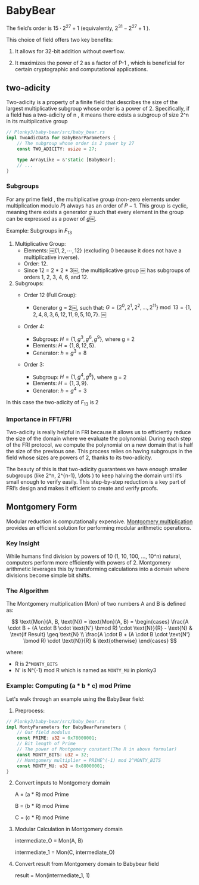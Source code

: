 # BabyBear

The field’s order is  $15 \cdot 2^{27} + 1$ (equivalently,  $2^{31} - 2^{27} + 1$ ).

This choice of field offers two key benefits:

1.	It allows for 32-bit addition without overflow.

2.	It maximizes the power of 2 as a factor of  P-1 , which is beneficial for certain cryptographic and computational applications.

## two-adicity

Two-adicity is a property of a finite field that describes the size of the largest multiplicative subgroup whose order is a power of 2. Specifically, if a field has a two-adicity of  n , it means there exists a subgroup of size  2^n  in its multiplicative group

```rust
// Plonky3/baby-bear/src/baby_bear.rs
impl TwoAdicData for BabyBearParameters {
    // The subgroup whose order is 2 power by 27
    const TWO_ADICITY: usize = 27;

    type ArrayLike = &'static [BabyBear];
    // ...
}
```

### Subgroups

For any prime field , the multiplicative group (non-zero elements under multiplication modulo $P$) always has an order of $P - 1$. This group is cyclic, meaning there exists a generator $g$ such that every element in the group can be expressed as a power of $g$￼.

Example: Subgroups in $F_{13}$

1.	Multiplicative Group:
    - Elements: ￼$\{1, 2, \cdots, 12\}$ (excluding 0 because it does not have a multiplicative inverse).
	- Order: 12.
	- Since 12 = 2 * 2 * 3￼, the multiplicative group ￼ has subgroups of orders 1, 2, 3, 4, 6, and 12.
2.	Subgroups:
	- Order 12 (Full Group):
    	- Generator g = 2￼, such that: $G=\{2^0,2^1,2^2,...,2^{11}\}\bmod13=\{1,2,4,8,3,6,12,11,9,5,10,7\}.$
￼
	- Order 4:
    	- Subgroup: $H=\{1,g^3,g^6,g^9\},$ where g = 2
    	- Elements: $H=\{1,8,12,5\}.$
    	- Generator: $h = g^3 = 8$

  	- Order 3:
    	- Subgroup: $H=\{1,g^4,g^8\},$ where g = 2
    	- Elements: $H=\{1, 3, 9\}.$
    	- Generator: $h = g^4 = 3$

In this case the two-adicity of $F_{13}$ is 2

### Importance in FFT/FRI

Two-adicity is really helpful in FRI because it allows us to efficiently reduce the size of the domain where we evaluate the polynomial. During each step of the FRI protocol, we compute the polynomial on a new domain that is half the size of the previous one. This process relies on having subgroups in the field whose sizes are powers of 2, thanks to its two-adicity.

The beauty of this is that two-adicity guarantees we have enough smaller subgroups (like  2^n, 2^{n-1}, \dots ) to keep halving the domain until it’s small enough to verify easily. This step-by-step reduction is a key part of FRI’s design and makes it efficient to create and verify proofs.

## Montgomery Form

Modular reduction is computationally expensive. [Montgomery multiplication](https://en.wikipedia.org/wiki/Montgomery_modular_multiplication) provides an efficient solution for performing modular arithmetic operations.

### Key Insight
While humans find division by powers of 10 (1, 10, 100, ..., 10^n) natural, computers perform more efficiently with powers of 2. Montgomery arithmetic leverages this by transforming calculations into a domain where divisions become simple bit shifts.

### The Algorithm
The Montgomery multiplication (Mon) of two numbers A and B is defined as:

$$
\text{Mon}(A, B, \text{N}) = \text{Mon}(A, B) =
\begin{cases}
\frac{A \cdot B + (A \cdot B \cdot \text{N'} \bmod R) \cdot \text{N}}{R} - \text{N} & \text{if Result} \geq \text{N} \\
\frac{A \cdot B + (A \cdot B \cdot \text{N'} \bmod R) \cdot \text{N}}{R} & \text{otherwise}
\end{cases}
$$

where:
- R is 2^`MONTY_BITS`
- N' is N^(-1) mod R which is named as `MONTY_MU` in plonky3

### Example: Computing (a * b * c) mod Prime

Let's walk through an example using the BabyBear field:

1. Preprocess:
```rust
// Plonky3/baby-bear/src/baby_bear.rs
impl MontyParameters for BabyBearParameters {
    // Our field modulus
    const PRIME: u32 = 0x78000001;
    // Bit length of Prime
    // The power of Montgomery constant(The R in above formular)
    const MONTY_BITS: u32 = 32;
    // Montgomery multiplier = PRIME^(-1) mod 2^MONTY_BITS
    const MONTY_MU: u32 = 0x88000001;
}
```

2. Convert inputs to Montgomery domain

    A = (a * R) mod Prime

    B = (b * R) mod Prime

    C = (c * R) mod Prime


3. Modular Calculation in Montgomery domain

    intermediate_O = Mon(A, B)

    intermediate_1 = Mon(C, intermediate_O)

4. Convert result from Montgomery domain to Babybear field

    result = Mon(intermediate_1, 1)
